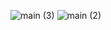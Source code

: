 ![main (3)](https://github.com/asper111c22ug111csc150/asper111c22ug111csc150/assets/144979320/bc6ebb1b-6b7b-4ec6-a56e-f181ed08a973)
![main (2)](https://github.com/asper111c22ug111csc150/asper111c22ug111csc150/assets/144979320/462f95b8-b5cd-40a4-97e7-691fcec4057f)
